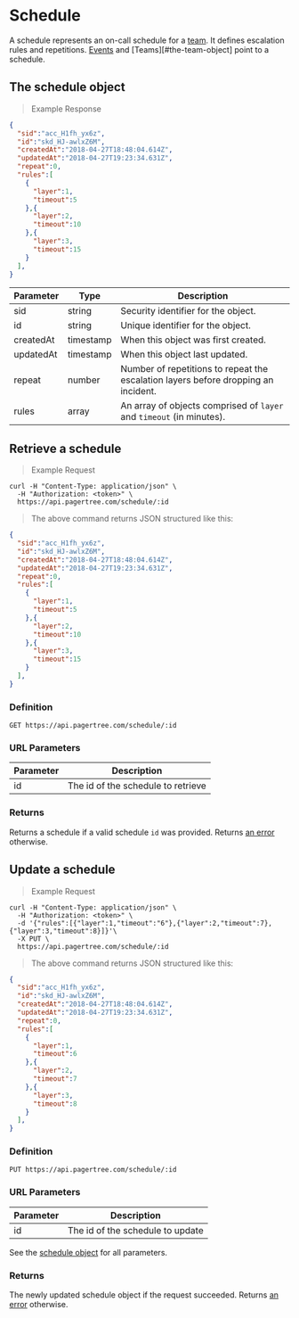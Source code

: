 # Schedule

A schedule represents an on-call schedule for a [team](#the-team-object). It defines escalation rules and repetitions. [Events](#the-event-object) and [Teams][#the-team-object] point to a schedule.

## The schedule object

> Example Response

```json
{
  "sid":"acc_H1fh_yx6z",
  "id":"skd_HJ-awlxZ6M",
  "createdAt":"2018-04-27T18:48:04.614Z",
  "updatedAt":"2018-04-27T19:23:34.631Z",
  "repeat":0,
  "rules":[
    {
      "layer":1,
      "timeout":5
    },{
      "layer":2,
      "timeout":10
    },{
      "layer":3,
      "timeout":15
    }
  ],
}
```

Parameter | Type | Description
--------- | ---- | -----------
sid | string | Security identifier for the object.
id | string | Unique identifier for the object.
createdAt | timestamp | When this object was first created.
updatedAt | timestamp | When this object last updated.
repeat | number | Number of repetitions to repeat the escalation layers before dropping an incident.
rules | array | An array of objects comprised of `layer` and `timeout` (in minutes).

## Retrieve a schedule

> Example Request

```shell
curl -H "Content-Type: application/json" \
  -H "Authorization: <token>" \
  https://api.pagertree.com/schedule/:id
```

> The above command returns JSON structured like this:

```json
{
  "sid":"acc_H1fh_yx6z",
  "id":"skd_HJ-awlxZ6M",
  "createdAt":"2018-04-27T18:48:04.614Z",
  "updatedAt":"2018-04-27T19:23:34.631Z",
  "repeat":0,
  "rules":[
    {
      "layer":1,
      "timeout":5
    },{
      "layer":2,
      "timeout":10
    },{
      "layer":3,
      "timeout":15
    }
  ],
}
```

### Definition

`GET https://api.pagertree.com/schedule/:id`

### URL Parameters

Parameter | Description
--------- | -----------
id | The id of the schedule to retrieve

### Returns
Returns a schedule if a valid schedule `id` was provided. Returns [an error](#errors) otherwise.

## Update a schedule

> Example Request

```shell
curl -H "Content-Type: application/json" \
  -H "Authorization: <token>" \
  -d '{"rules":[{"layer":1,"timeout":"6"},{"layer":2,"timeout":7},{"layer":3,"timeout":8}]}'\
  -X PUT \
  https://api.pagertree.com/schedule/:id
```

> The above command returns JSON structured like this:

```json
{
  "sid":"acc_H1fh_yx6z",
  "id":"skd_HJ-awlxZ6M",
  "createdAt":"2018-04-27T18:48:04.614Z",
  "updatedAt":"2018-04-27T19:23:34.631Z",
  "repeat":0,
  "rules":[
    {
      "layer":1,
      "timeout":6
    },{
      "layer":2,
      "timeout":7
    },{
      "layer":3,
      "timeout":8
    }
  ],
}
```

### Definition

`PUT https://api.pagertree.com/schedule/:id`

### URL Parameters

Parameter | Description
--------- | -----------
id | The id of the schedule to update

See the [schedule object](#the-schedule-object) for all parameters.

### Returns
The newly updated schedule object if the request succeeded. Returns [an error](#errors) otherwise.
